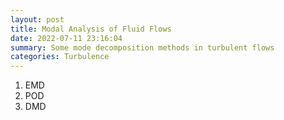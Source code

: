 ```yaml
---
layout: post
title: Modal Analysis of Fluid Flows
date: 2022-07-11 23:16:04
summary: Some mode decomposition methods in turbulent flows
categories: Turbulence
---
```


1. EMD
2. POD
3. DMD
